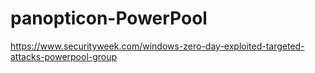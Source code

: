 # panopticon-PowerPool

https://www.securityweek.com/windows-zero-day-exploited-targeted-attacks-powerpool-group
